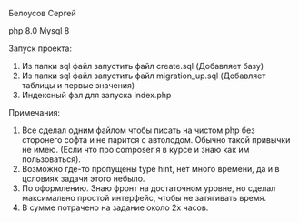 Белоусов Сергей

php 8.0
Mysql 8

Запуск проекта:
1. Из папки sql файл запустить файл create.sql (Добавляет базу)
2. Из папки sql файл запустить файл migration_up.sql (Добавляет таблицы и первые значения)
3. Индексный фал для запуска index.php

Примечания:
1. Все сделал одним файлом чтобы писать на чистом php без сторонего софта и не парится с автолодом. Обычно такой привычки не имею. (Если что про composer я в курсе и знаю как им пользоваться).
2. Возможно где-то пропущены type hint, нет много времени, да и в цсловиях задачи этого небыло.
3. По оформлению. Знаю фронт на достаточном уровне, но сделал максимально простой интерфейс, чтобы не затягивать время.
4. В сумме потрачено на задание около 2х часов.
